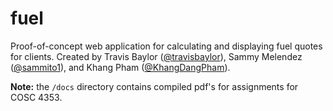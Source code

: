 # fuel
Proof-of-concept web application for calculating and displaying fuel quotes for clients. Created by Travis Baylor ([@travisbaylor](www.https://github.com/travisbaylor)), Sammy Melendez ([@sammito1](www.https://github.com/sammito1)), and Khang Pham ([@KhangDangPham](www.https://github.com/KhangDangPham)).

**Note:** the `/docs` directory contains compiled pdf's for assignments for COSC 4353.

